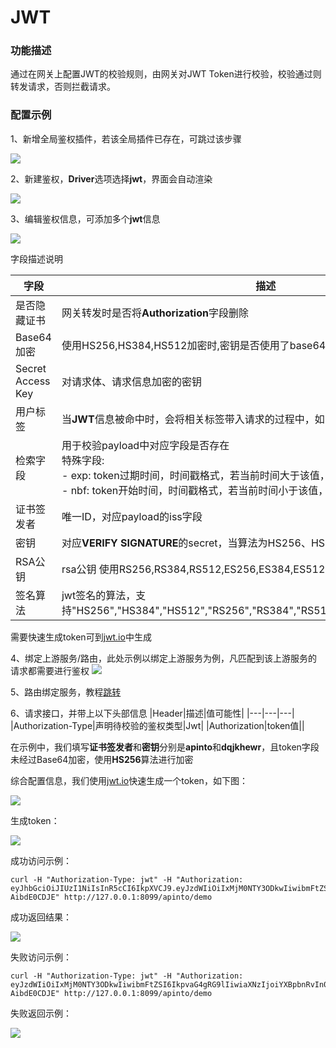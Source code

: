 # JWT

### 功能描述

通过在网关上配置JWT的校验规则，由网关对JWT Token进行校验，校验通过则转发请求，否则拦截请求。


### 配置示例
1、新增全局鉴权插件，若该全局插件已存在，可跳过该步骤

![](http://data.eolinker.com/course/CbYNcwya4077c176b6ef26537e7e6f10607f521143b7e62.gif)

2、新建鉴权，**Driver**选项选择**jwt**，界面会自动渲染

![](http://data.eolinker.com/course/ZQk8dHZe8df602131d6e50e336b0c039d434e81d1e871b6.gif)

3、编辑鉴权信息，可添加多个**jwt**信息

![](http://data.eolinker.com/course/G5Zl5m4338648537c0949cb2985bd3e6439f7d96534cd3b.gif)

字段描述说明

| 字段 | 描述                                                        |
|--|-----------------------------------------------------------|
| 是否隐藏证书 | 网关转发时是否将**Authorization**字段删除 |
| Base64加密| 使用HS256,HS384,HS512加密时,密钥是否使用了base64算法进行加密 |
| Secret Access Key | 对请求体、请求信息加密的密钥|
| 用户标签 | 当**JWT**信息被命中时，会将相关标签带入请求的过程中，如：在access日志中打印相关内容 |
| 检索字段| 用于校验payload中对应字段是否存在<br>特殊字段: <br>- exp: token过期时间，时间戳格式，若当前时间大于该值，则鉴权失败<br>- nbf: token开始时间，时间戳格式，若当前时间小于该值，则鉴权失败|
| 证书签发者 | 唯一ID，对应payload的iss字段|
| 密钥| 对应**VERIFY SIGNATURE**的secret，当算法为HS256、HS384、HS512时必填|
| RSA公钥|rsa公钥  使用RS256,RS384,RS512,ES256,ES384,ES512时必填 |
| 签名算法|jwt签名的算法，支持"HS256","HS384","HS512","RS256","RS384","RS512","ES256","ES384","ES512"|

需要快速生成token可到[jwt.io](https://jwt.io)中生成

4、绑定上游服务/路由，此处示例以绑定上游服务为例，凡匹配到该上游服务的请求都需要进行鉴权
![](http://data.eolinker.com/course/AB2b1AI055865a7c82fee1a76222c2a595e5fcfca6c79e8.gif)

5、路由绑定服务，教程[跳转](/docs/dashboard/router)

6、请求接口，并带上以下头部信息
|Header|描述|值可能性|
|---|---|---|
|Authorization-Type|声明待校验的鉴权类型|Jwt|
|Authorization|token值||

在示例中，我们填写**证书签发者**和**密钥**分别是**apinto**和**dqjkhewr**，且token字段未经过Base64加密，使用**HS256**算法进行加密

综合配置信息，我们使用[jwt.io](https://jwt.io)快速生成一个token，如下图：

![](http://data.eolinker.com/course/3r3high755d606b57dec3d2decd1076ae8d2f790ed8aab4.png)

生成token：

![](http://data.eolinker.com/course/1wB3cM6d206d877bde4837e5647087cc9f2f134cb6e90e7.png)

成功访问示例：
```shell
curl -H "Authorization-Type: jwt" -H "Authorization: eyJhbGciOiJIUzI1NiIsInR5cCI6IkpXVCJ9.eyJzdWIiOiIxMjM0NTY3ODkwIiwibmFtZSI6IkpvaG4gRG9lIiwiaXNzIjoiYXBpbnRvIn0.8JgmztZ4fyt7earq_gOD0vNYbwnoRrpw-AibdE0CDJE" http://127.0.0.1:8099/apinto/demo
```
成功返回结果：

![](http://data.eolinker.com/course/KAIBzPE525e05e738c414fb4eaeac0d8ecec38a9aee9d20.png)

失败访问示例：
```shell
curl -H "Authorization-Type: jwt" -H "Authorization: eyJzdWIiOiIxMjM0NTY3ODkwIiwibmFtZSI6IkpvaG4gRG9lIiwiaXNzIjoiYXBpbnRvIn0.8JgmztZ4fyt7earq_gOD0vNYbwnoRrpw-AibdE0CDJE" http://127.0.0.1:8099/apinto/demo
```

失败返回示例：

![](http://data.eolinker.com/course/URgmESl4163b1a9e8bc7dee625cac1ffa1ffdc3382b994c.png)